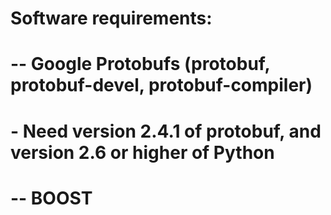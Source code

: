 # Software requirements:
#
#   -- Google Protobufs (protobuf, protobuf-devel, protobuf-compiler)
#      - Need version 2.4.1 of protobuf, and version 2.6 or higher of Python
#   -- BOOST

